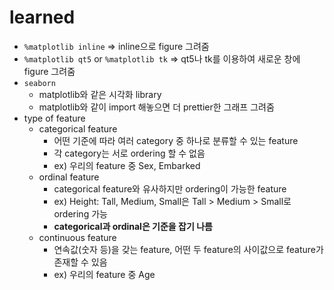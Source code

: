 # learned
- `%matplotlib inline` => inline으로 figure 그려줌
- `%matplotlib qt5` or `%matplotlib tk` => qt5나 tk를 이용하여 새로운 창에 figure 그려줌
- `seaborn`
    - matplotlib와 같은 시각화 library
    - matplotlib와 같이 import 해놓으면 더 prettier한 그래프 그려줌
- type of feature
    - categorical feature
        - 어떤 기준에 따라 여러 category 중 하나로 분류할 수 있는 feature
        - 각 category는 서로 ordering 할 수 없음
        - ex) 우리의 feature 중 Sex, Embarked
    - ordinal feature
        - categorical feature와 유사하지만 ordering이 가능한 feature
        - ex) Height: Tall, Medium, Small은 Tall > Medium > Small로 ordering 가능
        - **categorical과 ordinal은 기준을 잡기 나름**
    - continuous feature
        - 연속값(숫자 등)을 갖는 feature, 어떤 두 feature의 사이값으로 feature가 존재할 수 있음
        - ex) 우리의 feature 중 Age
